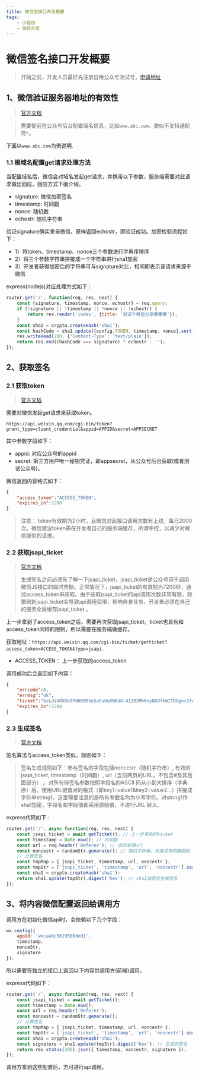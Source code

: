 ```yaml
---
title: 微信签接口开发概要
tags: 
    - 小程序
    - 微信开发
---
```


# 微信签名接口开发概要

> 开始之前，开发人员最好先注册自用公众号测试号，[申请地址](https://mp.weixin.qq.com/debug/cgi-bin/sandbox?t=sandbox/login)

## 1、微信验证服务器地址的有效性

> [官方文档](https://mp.weixin.qq.com/wiki?t=resource/res_main&id=mp1421135319)

> 需要提前在公众号后台配置域名信息，比如`www.abc.com`，貌似不支持通配符`*`。

<!-- more -->

下面以`www.abc.com`为例说明.

### 1.1 根域名配置get请求处理方法
当配置域名后，微信会对域名发起get请求，并携带以下参数，服务端需要对此请求做出回应，回应方式下面介绍。

- signature: 微信加密签名
- timestamp: 时间戳
- nonce: 随机数
- echostr: 随机字符串

验证signature确实来自微信，原样返回echostr，即验证成功。加密检验流程如下：

- 1）将token、timestamp、nonce三个参数进行字典序排序 
- 2）将三个参数字符串拼接成一个字符串进行sha1加密 
- 3）开发者获得加密后的字符串可与signature对比，相同即表示该请求来源于微信

express(nodejs)对应处理方式如下：

```js
router.get('/', function(req, res, next) {
    const {signature, timestamp, nonce, echostr} = req.query;
    if (!signature || !timestamp || !nonce || !echostr) {
        return res.render('index', {title: '测试个微信分享哪哪哪'});
    }
    const sha1 = crypto.createHash('sha1');
    const hashCode = sha1.update([config.TOKEN, timestamp, nonce].sort().join('')).digest('hex');
    res.writeHead(200, {'Content-Type': 'text/plain'});
    return res.end((hashCode === signature) ? echostr : '');
});
```

## 2、获取签名

### 2.1 获取token

> [官方文档](https://mp.weixin.qq.com/wiki?t=resource/res_main&id=mp1421140183)

需要对微信发起get请求来获取token。

`https://api.weixin.qq.com/cgi-bin/token?grant_type=client_credential&appid=APPID&secret=APPSECRET`

其中参数字段如下：

- appid: 对应公众号的appid
- secret: 第三方用户唯一秘钥凭证，即appsecret，从公众号后台获取(或者测试公众号)。

微信返回内容格式如下：

```json
{
	"access_token":"ACCESS_TOKEN",
	"expires_in":7200
}
```

> 注意： token有效期为2小时，且微信对此接口调用次数有上线，每日2000次。微信建议token需在开发者自己的服务端缓存，所谓中控，以减少对微信服务的请求。

### 2.2 获取jsapi_ticket

> [官方文档](https://mp.weixin.qq.com/wiki?t=resource/res_main&id=mp1421141115)

> 生成签名之前必须先了解一下jsapi_ticket，jsapi_ticket是公众号用于调用微信JS接口的临时票据。正常情况下，jsapi_ticket的有效期为7200秒，通过access_token来获取。由于获取jsapi_ticket的api调用次数非常有限，频繁刷新jsapi_ticket会导致api调用受限，影响自身业务，开发者必须在自己的服务全局缓存jsapi_ticket 。

上一步拿到了access_token之后，需要再次获取jsapi_ticket。ticket也具有和access_token同样的限制，所以需要在服务端做缓存。

获取地址：`https://api.weixin.qq.com/cgi-bin/ticket/getticket?access_token=ACCESS_TOKEN&type=jsapi`.

- ACCESS_TOKEN： 上一步获取的access_token

调用成功后会返回如下内容：

```json
{
	"errcode":0,
	"errmsg":"ok",
	"ticket":"bxLdikRXVbTPdHSM05e5u5sUoXNKd8-41ZO3MhKoyN5OfkWITDGgnr2fwJ0m9E8NYzWKVZvdVtaUgWvsdshFKA",
	"expires_in":7200
}
```

### 2.3 生成签名

> [官方文档](https://mp.weixin.qq.com/wiki?t=resource/res_main&id=mp1421141115)

签名算法与access_token类似。规则如下：

> 签名生成规则如下：参与签名的字段包括noncestr（随机字符串）, 有效的jsapi_ticket, timestamp（时间戳）, url（当前网页的URL，不包含#及其后面部分） 。对所有待签名参数按照字段名的ASCII 码从小到大排序（字典序）后，使用URL键值对的格式（即key1=value1&key2=value2…）拼接成字符串string1。这里需要注意的是所有参数名均为小写字符。对string1作sha1加密，字段名和字段值都采用原始值，不进行URL 转义。

express代码如下：

```js
router.get('/', async function(req, res, next) {
    const jsapi_ticket = await getTicket(); // 上一步拿到的ticket
    const timestamp = Date.now(); // 时间戳
    const url = req.header('Referer'); // 请求来源url
    const noncestr = randomStr.generate(); // 随机字符串，长度没有明确限制
    // 计算签名
    const tmpMap = { jsapi_ticket, timestamp, url, noncestr };
    const tmpStr = ['jsapi_ticket', 'timestamp', 'url', 'noncestr'].sort().map((val) =>  val + '=' + tmpMap[val] ).join('&');
    const sha1 = crypto.createHash('sha1');
    return sha1.update(tmpStr).digest('hex'); // sha1加密后生成签名
});
```

## 3、将内容微信配置返回给调用方

调用方在初始化微信api时，会依赖以下几个字段：

```js
wx.config({
	appId: 'wxcaa8c50195863ed1',
	timestamp,
	nonceStr,
	signature
});
```

所以需要在独立的接口上返回以下内容供调用方(前端)调用。

express代码如下：

```js
router.get('/', async function(req, res, next) {
    const jsapi_ticket = await getTicket();
    const timestamp = Date.now();
    const url = req.header('Referer');
    const noncestr = randomStr.generate();
    // 计算签名
    const tmpMap = { jsapi_ticket, timestamp, url, noncestr };
    const tmpStr = ['jsapi_ticket', 'timestamp', 'url', 'noncestr'].sort().map((val) =>  val + '=' + tmpMap[val] ).join('&');
    const sha1 = crypto.createHash('sha1');
    const signature = sha1.update(tmpStr).digest('hex'); // 生成的签名
    return res.status(200).json({ timestamp, noncestr, signature });
});
```

调用方拿到这些配置后，方可进行api调用。





